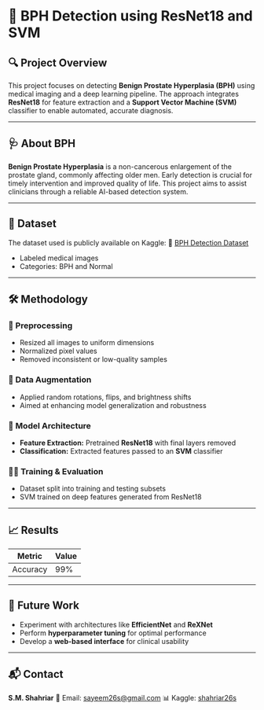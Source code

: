 
# 🧬 BPH Detection using ResNet18 and SVM

## 🔍 Project Overview

This project focuses on detecting **Benign Prostate Hyperplasia (BPH)** using medical imaging and a deep learning pipeline. The approach integrates **ResNet18** for feature extraction and a **Support Vector Machine (SVM)** classifier to enable automated, accurate diagnosis.

---

## 🩺 About BPH

**Benign Prostate Hyperplasia** is a non-cancerous enlargement of the prostate gland, commonly affecting older men. Early detection is crucial for timely intervention and improved quality of life. This project aims to assist clinicians through a reliable AI-based detection system.

---

## 📂 Dataset

The dataset used is publicly available on Kaggle:
🔗 [BPH Detection Dataset](https://www.kaggle.com/datasets/shahriar26s/benign-prostate-hyperplasiabph-detection)

* Labeled medical images
* Categories: BPH and Normal

---

## 🛠️ Methodology

### 🔧 Preprocessing

* Resized all images to uniform dimensions
* Normalized pixel values
* Removed inconsistent or low-quality samples

### 🔄 Data Augmentation

* Applied random rotations, flips, and brightness shifts
* Aimed at enhancing model generalization and robustness

### 🧠 Model Architecture

* **Feature Extraction:** Pretrained **ResNet18** with final layers removed
* **Classification:** Extracted features passed to an **SVM** classifier

### 🏋️‍♂️ Training & Evaluation

* Dataset split into training and testing subsets
* SVM trained on deep features generated from ResNet18

---

## 📈 Results

| Metric   | Value |
| -------- | ----- |
| Accuracy | 99%   |

---

## 🚀 Future Work

* Experiment with architectures like **EfficientNet** and **ReXNet**
* Perform **hyperparameter tuning** for optimal performance
* Develop a **web-based interface** for clinical usability

---

## 📬 Contact

**S.M. Shahriar**
📧 Email: [sayeem26s@gmail.com](mailto:sayeem26s@gmail.com)
📊 Kaggle: [shahriar26s](https://www.kaggle.com/shahriar26s)

